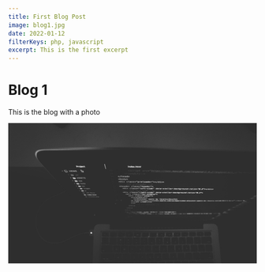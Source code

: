 ```yaml
---
title: First Blog Post
image: blog1.jpg
date: 2022-01-12
filterKeys: php, javascript
excerpt: This is the first excerpt
---
```

# Blog 1
This is the blog with a photo

![Add your photo here](photo-in-blog.jpg)
